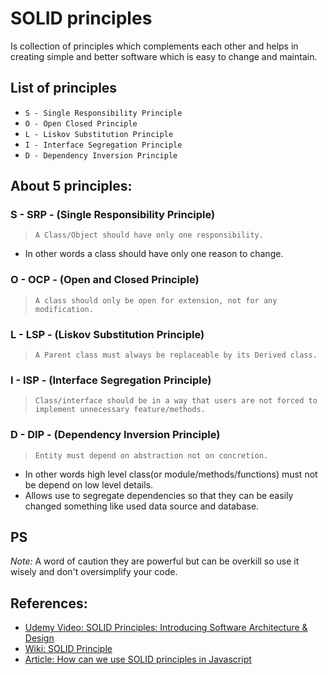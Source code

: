 # SOLID principles

Is collection of principles which complements each other and helps in creating simple and better software which is easy to change and maintain.

## List of principles
- `S - Single Responsibility Principle`
- `O - Open Closed Principle`
- `L - Liskov Substitution Principle`
- `I - Interface Segregation Principle`
- `D - Dependency Inversion Principle`


## About 5 principles:
### S - SRP - (Single Responsibility Principle)
> `A Class/Object should have only one responsibility.`
- In other words a class should have only one reason to change.

### O - OCP - (Open and Closed Principle)
> `A class should only be open for extension, not for any modification.`

### L - LSP - (Liskov Substitution Principle)
> `A Parent class must always be replaceable by its Derived class.`


### I - ISP - (Interface Segregation Principle)
> `Class/interface should be in a way that users are not forced to implement unnecessary feature/methods.`


### D - DIP - (Dependency Inversion Principle)
> `Entity must depend on abstraction not on concretion.` 
- In other words high level class(or module/methods/functions) must not be depend on low level details.
- Allows use to segregate dependencies so that they can be easily changed something like used data source and database. 



## PS
*Note:* A word of caution they are powerful but can be overkill so use it wisely and don't oversimplify your code.


## References:
- [Udemy Video: SOLID Principles: Introducing Software Architecture & Design](https://sapient.udemy.com/course/solid-design/learn/lecture/16123209#overview)
- [Wiki: SOLID Principle](https://en.wikipedia.org/wiki/SOLID)
- [Article: How can we use SOLID principles in Javascript](https://hackernoon.com/who-said-solid-is-applicable-only-in-oo-languages-heres-how-you-can-do-it-in-javascript-yyyo3590)